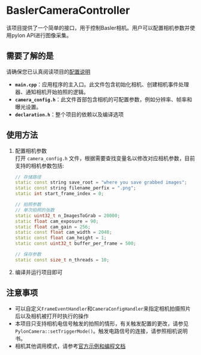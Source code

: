 # BaslerCameraController

该项目提供了一个简单的接口，用于控制Basler相机。用户可以配置相机参数并使用pylon API进行图像采集。

## 需要了解的是

请确保您已认真阅读项目的[配置说明](../README.md)
- **`main.cpp`**：应用程序的主入口。此文件包含初始化相机、创建相机事件处理器、通知相机开始拍照的逻辑。
- **`camera_config.h`**：此文件首部包含相机的可配置参数，例如分辨率、帧率和曝光设置。
- **`declaration.h`**：整个项目的依赖以及编译选项

## 使用方法

1. 配置相机参数  
    打开 `camera_config.h` 文件，根据需要查找变量名以修改对应相机参数，目前支持的相机参数包括:
    ```cpp
    // 存储路径
    static const string save_root = "where you save grabbed images";
    static const string filename_perfix = ".png";
    static int start_frame_index = 0;

    // 拍照参数
    // 单次拍照的张数
    static uint32_t n_ImagesToGrab = 20000;
    static float cam_exposure = 90;
    static float cam_gain = 256;
    static const float cam_width = 2048;
    static const float cam_height = 1;
    static const uint32_t buffer_per_frame = 500;

    // 保存参数
    static const size_t n_threads = 10;
    ```

2. 编译并运行项目即可  

## 注意事项
- 可以自定义`FrameEventHandler`和`CameraConfigHandler`来指定相机拍摄照片后以及相机被打开时执行的操作 
- 本项目只支持相机电信号触发的拍照的情形，有关触发配置的更改，请参见`PylonCamera::setTriggerMode()`。触发电路信号的连接，请参照相机说明书。
- 相机其他调用模式，请参考[官方示例和编程文档](https://docs.baslerweb.com/pylonapi/cpp/)
